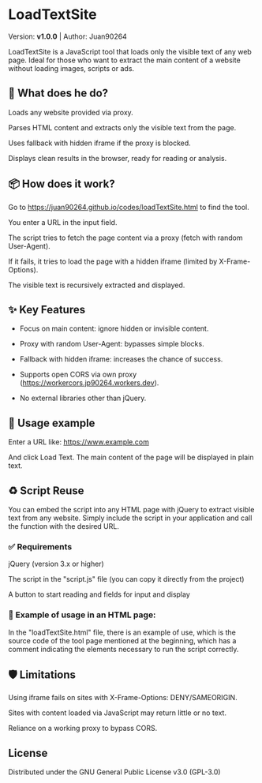 # LoadTextSite
Version: **v1.0.0** | Author: Juan90264

LoadTextSite is a JavaScript tool that loads only the visible text of any web page. Ideal for those who want to extract the main content of a website without loading images, scripts or ads.

## 🚀 What does he do?
Loads any website provided via proxy.

Parses HTML content and extracts only the visible text from the page.

Uses fallback with hidden iframe if the proxy is blocked.

Displays clean results in the browser, ready for reading or analysis.

## 📦 How does it work?

Go to https://juan90264.github.io/codes/loadTextSite.html to find the tool.

You enter a URL in the input field.

The script tries to fetch the page content via a proxy (fetch with random User-Agent).

If it fails, it tries to load the page with a hidden iframe (limited by X-Frame-Options).

The visible text is recursively extracted and displayed.

## ✨ Key Features
* Focus on main content: ignore hidden or invisible content.

* Proxy with random User-Agent: bypasses simple blocks.

* Fallback with hidden iframe: increases the chance of success.

* Supports open CORS via own proxy (https://workercors.jp90264.workers.dev).

* No external libraries other than jQuery.

## 🧪 Usage example
Enter a URL like:
https://www.example.com

And click Load Text. The main content of the page will be displayed in plain text.

## ♻️ Script Reuse
You can embed the script into any HTML page with jQuery to extract visible text from any website. Simply include the script in your application and call the function with the desired URL.

### ✅ Requirements
jQuery (version 3.x or higher)

The script in the "script.js" file (you can copy it directly from the project)

A button to start reading and fields for input and display

### 📄 Example of usage in an HTML page:

In the "loadTextSite.html" file, there is an example of use, which is the source code of the tool page mentioned at the beginning, which has a comment indicating the elements necessary to run the script correctly.

## 🛡️ Limitations
Using iframe fails on sites with X-Frame-Options: DENY/SAMEORIGIN.

Sites with content loaded via JavaScript may return little or no text.

Reliance on a working proxy to bypass CORS.

## License
Distributed under the GNU General Public License v3.0 (GPL-3.0)

